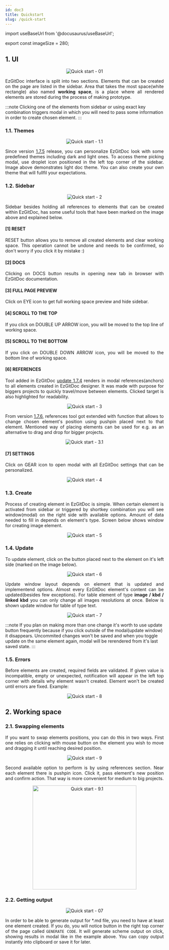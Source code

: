 ```yaml
---
id: doc3
title: Quickstart
slug: /quick-start
---
```


import useBaseUrl from '@docusaurus/useBaseUrl';

export const imageSize = 280;

## 1. UI

<p align="center">
<img src={useBaseUrl('img/quickStart/1.png')} alt="Quick start - 01" height={imageSize}/>
</p>

<p align="justify">
EzGitDoc interface is split into two sections. Elements that can be created on the page are listed in the sidebar. Area that takes the most space(white rectangle) also named <strong>working space</strong>, is a place where all rendered elements are stored during the process of making prototype.
</p>

:::note
Clicking one of the elements from sidebar or using exact key combination triggers modal in which you will need to pass some information in order to create chosen element.
:::

### 1.1. Themes

<p align="center">
<img src={useBaseUrl('img/quickStart/1.1.png')} alt="Quick start - 1.1" height={imageSize}/>
</p>

<p align="justify">
Since version <a href="https://trolit.github.io/EzGitDoc-documentation/changelog#v175-16102020" target="_blank">1.7.5</a> release, you can personalize EzGitDoc look with some predefined themes including dark and light ones. To access theme picking modal, use droplet icon positioned in the left top corner of the sidebar. Image above demonstrates light doc theme. You can also create your own theme that will fullfil your expectations. 
</p>


### 1.2. Sidebar

<p align="center">
<img src={useBaseUrl('img/quickStart/2.png')} alt="Quick start - 2" height={imageSize}/>
</p>

<p align="justify">
Sidebar besides holding all references to elements that can be created within EzGitDoc, has some useful tools that have been marked on the image above and explained below.
</p>

#### [1] RESET

<p align="justify">
RESET button allows you to remove all created elements and clear working space. This operation cannot be undone and needs to be confirmed, so don't worry if you click it by mistake :) 
</p>

#### [2] DOCS

<p align="justify">
Clicking on DOCS button results in opening new tab in browser with EzGitDoc documentation.
</p>

#### [3] FULL PAGE PREVIEW

<p align="justify">
Click on EYE icon to get full working space preview and hide sidebar.
</p>

#### [4] SCROLL TO THE TOP

<p align="justify">
If you click on DOUBLE UP ARROW icon, you will be moved to the top line of working space.
</p>

#### [5] SCROLL TO THE BOTTOM

<p align="justify">
If you click on DOUBLE DOWN ARROW icon, you will be moved to the bottom line of working space.
</p>

#### [6] REFERENCES

<p align="justify">
Tool added in EzGitDoc <a href="https://trolit.github.io/EzGitDoc-documentation/changelog#v174-10102020" target="_blank">update 1.7.4</a> renders in modal references(anchors) to all elements created in EzGitDoc designer. It was made with purpose for biggers projects to quickly travel/move between elements. Clicked target is also highlighted for readability. 
</p>

<p align="center">
<img src={useBaseUrl('img/quickStart/3.png')} alt="Quick start - 3" height={imageSize}/>
</p>

<p align="justify">
From version <a href="https://trolit.github.io/EzGitDoc-documentation/changelog#v176-23102020" target="_blank">1.7.6</a>, references tool got extended with function that allows to change chosen element's position using pushpin placed next to that element. Mentioned way of placing elements can be used for e.g. as an alternative to drag and drop for bigger projects.
</p>

<p align="center">
<img src={useBaseUrl('img/quickStart/3.1.png')} alt="Quick start - 3.1" height={imageSize}/>
</p>

#### [7] SETTINGS

<p align="justify">
Click on GEAR icon to open modal with all EzGitDoc settings that can be personalized.
</p>

<p align="center">
<img src={useBaseUrl('img/quickStart/4.png')} alt="Quick start - 4" height={imageSize}/>
</p>

### 1.3. Create

<p align="justify">
Process of creating element in EzGitDoc is simple. When certain element is activated from sidebar or triggered by shortkey combination you will see window(modal) on the right side with available options. Amount of data needed to fill in depends on element's type. Screen below shows window for creating image element.
</p>

<p align="center">
<img src={useBaseUrl('img/quickStart/5.png')} alt="Quick start - 5" height={imageSize}/>
</p>

### 1.4. Update

<p align="justify">
To update element, click on the button placed next to the element on it's left side (marked on the image below).
</p>

<p align="center">
<img src={useBaseUrl('img/quickStart/6.png')} alt="Quick start - 6" height={imageSize}/>
</p>

<p align="justify">
Update window layout depends on element that is updated and implementend options. Almost every EzGitDoc element's content can be updated(besides few exceptions). For table element of type <strong>image / kbd / linked kbd</strong> you can only change all images resolutions at once. Below is shown update window for table of type text. 
</p>

<p align="center">
<img src={useBaseUrl('img/quickStart/7.png')} alt="Quick start - 7" height={imageSize}/>
</p>

:::note
If you plan on making more than one change it's worth to use update button frequently because if you click outside of the modal(update window) it disappears. Uncommited changes won't be saved and when you toggle update on the same element again, modal will be rerendered from it's last saved state. 
:::

### 1.5. Errors

<p align="justify">
Before elements are created, required fields are validated. If given value is incompatible, empty or unexpected, notification will appear in the left top corner with details why element wasn't created. Element won't be created until errors are fixed. Example:
</p>

<p align="center">
<img src={useBaseUrl('img/quickStart/8.png')} alt="Quick start - 8" height={imageSize}/>
</p>

## 2. Working space

### 2.1. Swapping elements

<p align="justify">
If you want to swap elements positions, you can do this in two ways. First one relies on clicking with mouse button on the element you wish to move and dragging it until reaching desired position.
</p>

<p align="center">
<img src={useBaseUrl('img/quickStart/9.gif')} alt="Quick start - 9"/>
</p>

<p align="justify">
Second available option to perform is by using references section. Near each element there is pushpin icon. Click it, pass element's new position and confirm action. That way is more convenient for medium to big projects.
</p>

<p align="center">
<img src={useBaseUrl('img/quickStart/9.1.gif')} alt="Quick start - 9.1" height="330px"/>
</p>

### 2.2. Getting output

<p align="center">
<img src={useBaseUrl('img/quickStart/10.png')} alt="Quick start - 07" height={imageSize}/>
</p>

<p align="justify">
In order to be able to generate output for *.md file, you need to have at least one element created. If you do, you will notice button in the right top corner of the page called <code>GENERATE CODE</code>. It will generate scheme output on click, showing results in modal like in the example above. You can copy output instantly into clipboard or save it for later.
</p>